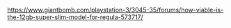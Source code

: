 https://www.giantbomb.com/playstation-3/3045-35/forums/how-viable-is-the-12gb-super-slim-model-for-regula-573717/
